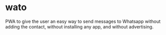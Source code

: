 # wato
PWA to give the user an easy way to send messages to Whatsapp without adding the contact, without installing any app, and without advertising.
